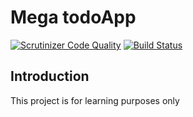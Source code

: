 # Mega todoApp

[![Scrutinizer Code Quality](https://scrutinizer-ci.com/g/KeoH/megatodo/badges/quality-score.png?b=master)](https://scrutinizer-ci.com/g/KeoH/megatodo/?branch=master)
[![Build Status](https://travis-ci.org/KeoH/megatodo.svg?branch=master)](https://travis-ci.org/KeoH/megatodo)

## Introduction

This project is for learning purposes only